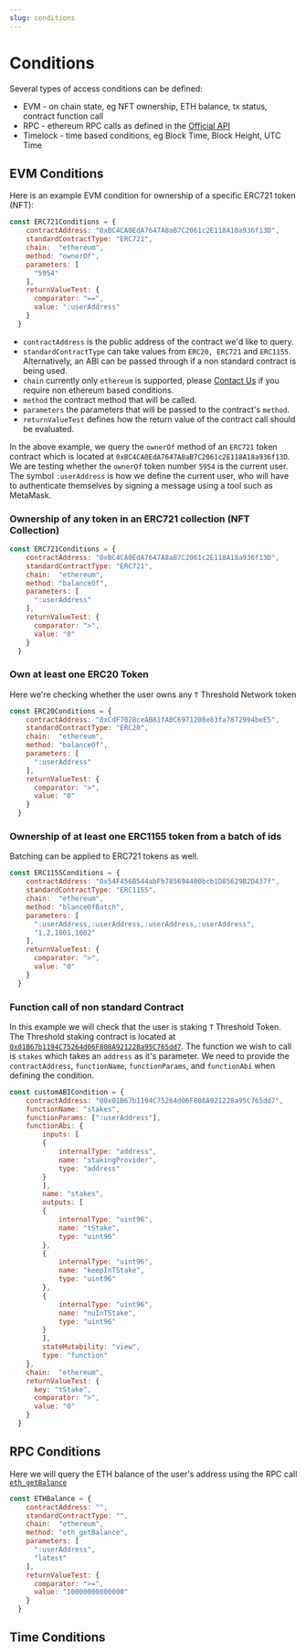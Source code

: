 ```yaml
---
slug: conditions
---
```


# Conditions
Several types of access conditions can be defined:
- EVM - on chain state, eg NFT ownership, ETH balance, tx status, contract function call
- RPC - ethereum RPC calls as defined in the [Official API](https://ethereum.org/en/developers/docs/apis/json-rpc/#json-rpc-methods)
- Timelock - time based conditions, eg Block Time, Block Height, UTC Time

## EVM Conditions
Here is an example EVM condition for ownership of a specific ERC721 token (NFT):

```js
const ERC721Conditions = {
    contractAddress: "0xBC4CA0EdA7647A8aB7C2061c2E118A18a936f13D",
    standardContractType: "ERC721",
    chain:  "ethereum",
    method: "ownerOf",
    parameters: [
      "5954"
    ],
    returnValueTest: {
      comparator: "==",
      value: ":userAddress"
    }
  }
```

- `contractAddress` is the public address of the contract we'd like to query.
- `standardContractType` can take values from `ERC20, ERC721` and `ERC1155`. Alternatively, an ABI can be passed through if a non standard contract is being used.
- `chain` currently only `ethereum` is supported, please [Contact Us](https://discord.gg/RwjHbgA7uQ) if you require non ethereum based conditions.
- `method` the contract method that will be called.
- `parameters` the parameters that will be passed to the contract's `method`.
- `returnValueTest` defines how the return value of the contract call should be evaluated.

In the above example, we query the `ownerOf` method of an `ERC721` token contract which is located at `0xBC4CA0EdA7647A8aB7C2061c2E118A18a936f13D`.
We are testing whether the `ownerOf` token number `5954` is the current user.
The symbol `:userAddress` is how we define the current user, who will have to authenticate themselves by signing a message using a tool such as MetaMask.

### Ownership of any token in an ERC721 collection (NFT Collection)

```js
const ERC721Conditions = {
    contractAddress: "0xBC4CA0EdA7647A8aB7C2061c2E118A18a936f13D",
    standardContractType: "ERC721",
    chain:  "ethereum",
    method: "balanceOf",
    parameters: [
      ":userAddress"
    ],
    returnValueTest: {
      comparator: ">",
      value: "0"
    }
  }
```

### Own at least one ERC20 Token
Here we're checking whether the user owns any `T` Threshold Network token
```js
const ERC20Conditions = {
    contractAddress: "0xCdF7028ceAB81fA0C6971208e83fa7872994beE5",
    standardContractType: "ERC20",
    chain:  "ethereum",
    method: "balanceOf",
    parameters: [
      ":userAddress"
    ],
    returnValueTest: {
      comparator: ">",
      value: "0"
    }
  }
```

### Ownership of at least one ERC1155 token from a batch of ids
Batching can be applied to ERC721 tokens as well.
```js
const ERC1155Conditions = {
    contractAddress: "0x54F456B544abFb785694400bcb1D85629B2D437f",
    standardContractType: "ERC1155",
    chain:  "ethereum",
    method: "blanceOfBatch",
    parameters: [
      ":userAddress,:userAddress,:userAddress,:userAddress",
      "1,2,1001,1002"
    ],
    returnValueTest: {
      comparator: ">",
      value: "0"
    }
  }
```

### Function call of non standard Contract
In this example we will check that the user is staking `T` Threshold Token.
The Threshold staking contract is located at [`0x01B67b1194C75264d06F808A921228a95C765dd7`](https://etherscan.io/address/0x01b67b1194c75264d06f808a921228a95c765dd7#readProxyContract).
The function we wish to call is `stakes` which takes an `address` as it's parameter.
We need to provide the `contractAddress`, `functionName`, `functionParams`, and `functionAbi` when defining the condition.

```js
const customABICondition = {
    contractAddress: "00x01B67b1194C75264d06F808A921228a95C765dd7",
    functionName: "stakes",
    functionParams: [":userAddress"],
    functionAbi: {
        inputs: [
        {
            internalType: "address",
            name: "stakingProvider",
            type: "address"
        }
        ],
        name: "stakes",
        outputs: [
        {
            internalType: "uint96",
            name: "tStake",
            type: "uint96"
        },
        {
            internalType: "uint96",
            name: "keepInTStake",
            type: "uint96"
        },
        {
            internalType: "uint96",
            name: "nuInTStake",
            type: "uint96"
        }
        ],
        stateMutability: "view",
        type: "function"
    },
    chain:  "ethereum",
    returnValueTest: {
      key: "tStake",
      comparator: ">",
      value: "0"
    }
  }
```

## RPC Conditions

Here we will query the ETH balance of the user's address using the RPC call [`eth_getBalance`](https://ethereum.org/en/developers/docs/apis/json-rpc/#eth_getbalance)
```js
const ETHBalance = {
    contractAddress: "",
    standardContractType: "",
    chain:  "ethereum",
    method: "eth_getBalance",
    parameters: [
      ":userAddress",
      "latest"
    ],
    returnValueTest: {
      comparator: ">=",
      value: "10000000000000"
    }
  }
```

## Time Conditions